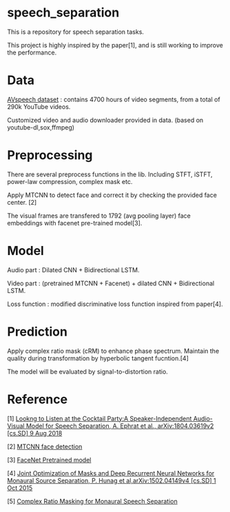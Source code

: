 # speech_separation

This is a repository for speech separation tasks. 

This project is highly inspired by the paper[1], and is still working to improve the performance.

# Data

[AVspeech dataset](https://looking-to-listen.github.io/) : contains 4700 hours of video segments, from a total of 290k YouTube videos.

Customized video and audio downloader provided in data. (based on youtube-dl,sox,ffmpeg)  

# Preprocessing

There are several preprocess functions in the lib. Including STFT, iSTFT, power-law compression, complex mask etc.

Apply MTCNN to detect face and correct it by checking the provided face center. [2]

The visual frames are transfered to 1792 (avg pooling layer) face embeddings with facenet pre-trained model[3].

# Model

Audio part : Dilated CNN + Bidirectional LSTM.

Video part : (pretrained MTCNN + Facenet) + dilated CNN + Bidirectional LSTM.

Loss function : modified discriminative loss function inspired from paper[4].

# Prediction

Apply complex ratio mask (cRM) to enhance phase spectrum. Maintain the quality during transformation by hyperbolic tangent fucntion.[4]

The model will be evaluated by signal-to-distortion ratio.


# Reference

[1] [Lookng to Listen at the Cocktail Party:A Speaker-Independent Audio-Visual Model for Speech Separation, A. Ephrat et al., arXiv:1804.03619v2 [cs.SD] 9 Aug 2018](https://arxiv.org/abs/1804.03619)

[2] [MTCNN face detection](https://github.com/ipazc/mtcnn)

[3] [FaceNet Pretrained model](https://github.com/davidsandberg/facenet)

[4] [Joint Optimization of Masks and Deep Recurrent Neural Networks for Monaural Source Separation, P. Hunag et al,arXiv:1502.04149v4 [cs.SD] 1 Oct 2015](https://arxiv.org/abs/1502.04149)

[5] [Complex Ratio Masking for Monaural Speech Separation](https://ieeexplore.ieee.org/document/7364200)
